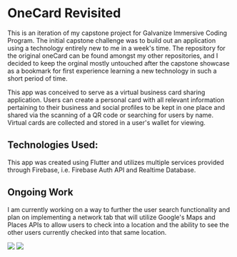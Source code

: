 # OneCard Revisited
This is an iteration of my capstone project for Galvanize Immersive Coding Program. The initial capstone challenge was to build out an application using a technology entirely new to me in a week's time. The repository for the original oneCard can be found amongst my other repositories, and I decided to keep the orginal mostly untouched after the capstone showcase as a bookmark for first experience learning a new technology in such a short period of time. 

This app was conceived to serve as a virtual business card sharing application. Users can create a personal card with all relevant information pertaining to their business and social profiles to be kept in one place and shared via the scanning of a QR code or searching for users by name. Virtual cards are collected and stored in a user's wallet for viewing. 

## Technologies Used:
This app was created using Flutter and utilizes multiple services provided through Firebase, i.e. Firebase Auth API and Realtime Database.

## Ongoing Work
I am currently working on a way to further the user search functionality and plan on implementing a network tab that will utilize Google's Maps and Places APIs to allow users to check into a location and the ability to see the other users currently checked into that same location. 


![](onecardfirst.gif)
![](onecardsecond.gif)